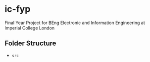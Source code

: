 # ic-fyp
Final Year Project for BEng Electronic and Information Engineering at Imperial College London

## Folder Structure
- `src`